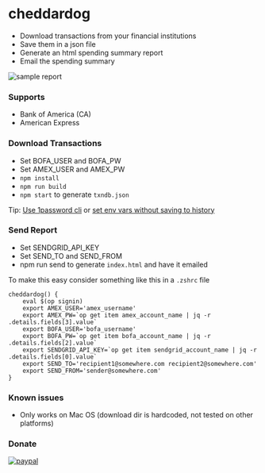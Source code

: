 # cheddardog

-   Download transactions from your financial institutions
-   Save them in a json file
-   Generate an html spending summary report
-   Email the spending summary

![sample report](https://user-images.githubusercontent.com/4343866/50465377-cb542f80-094b-11e9-9821-20239ad9cc56.png)

### Supports

-   Bank of America (CA)
-   American Express

### Download Transactions

-   Set BOFA_USER and BOFA_PW
-   Set AMEX_USER and AMEX_PW
-   `npm install`
-   `npm run build`
-   `npm start` to generate `txndb.json`

Tip: [Use 1password cli](https://support.1password.com/command-line/#appendix-session-management) or [set env vars without saving to history](https://www.google.com/search?rlz=1C5CHFA_enUS806US806&ei=LiMhXJXKIa7L0PEPnIyQiAM&q=run+command+without+saving+to+history+bash+zsh&oq=run+command+without+saving+to+history+bash+zsh&gs_l=psy-ab.3..35i39.4591.4949..5221...0.0..0.90.418.5......0....1..gws-wiz.......0i71j35i304i39.TG68M-kDrp4)

### Send Report

-   Set SENDGRID_API_KEY
-   Set SEND_TO and SEND_FROM
-   npm run send to generate `index.html` and have it emailed

To make this easy consider something like this in a `.zshrc` file

```
cheddardog() {
    eval $(op signin)
    export AMEX_USER='amex_username'
    export AMEX_PW=`op get item amex_account_name | jq -r .details.fields[3].value`
    export BOFA_USER='bofa_username'
    export BOFA_PW=`op get item bofa_account_name | jq -r .details.fields[2].value`
    export SENDGRID_API_KEY=`op get item sendgrid_account_name | jq -r .details.fields[0].value`
    export SEND_TO='recipient1@somewhere.com recipient2@somewhere.com'
    export SEND_FROM='sender@somewhere.com'
}
```

### Known issues

-   Only works on Mac OS (download dir is hardcoded, not tested on other platforms)

### Donate

[![paypal](https://www.paypalobjects.com/en_US/i/btn/btn_donateCC_LG.gif)](https://www.paypal.com/cgi-bin/webscr?cmd=_s-xclick&hosted_button_id=XUWGTGEM9TDPG&source=url)
